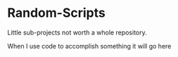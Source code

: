 # Random-Scripts
Little sub-projects not worth a whole repository.

When I use code to accomplish something it will go here
